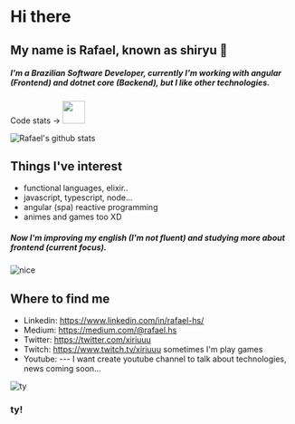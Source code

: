 # Hi there
## My name is Rafael, known as shiryu :goat:

##### I'm a Brazilian Software Developer, currently I'm working with angular (Frontend) and dotnet core (Backend), but I like other technologies.
Code stats -> <a href="https://coderstats.net/github/#rafael-hs" target="_blank"><img src="https://github.githubassets.com/images/modules/logos_page/Octocat.png" width="40" height="40"></a>

![Rafael's github stats](https://github-readme-stats.vercel.app/api?username=rafael-hs&show_icons=true)

## Things I've interest

- functional languages, elixir..
- javascript, typescript, node...
- angular (spa) reactive programming
- animes and games too XD

##### Now I'm improving my english (I'm not fluent) and studying more about frontend (current focus).
![nice](https://64.media.tumblr.com/139bb047eb50a98cf21c8b9869ce5f5b/tumblr_oazt5zJYAT1s9hagko1_500.gif "noice")

 ## Where to find me
 - Linkedin: https://www.linkedin.com/in/rafael-hs/
 - Medium: https://medium.com/@rafael.hs
 - Twitter: https://twitter.com/xiriuuu
 - Twitch: https://www.twitch.tv/xiriuuu sometimes I'm play games
 - Youtube: --- I want create youtube channel to talk about technologies, news coming soon...

![ty](https://media1.tenor.com/images/2ceca28886b449c680e64ecd6a7fa838/tenor.gif?itemid=16720034 "ty")
### ty!
